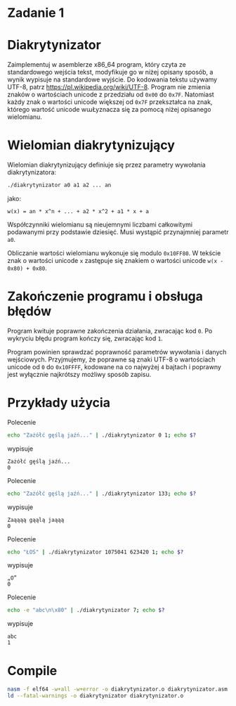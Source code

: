 # Zadanie 1

# Diakrytynizator

Zaimplementuj w asemblerze x86_64 program, który czyta ze standardowego wejścia tekst, modyfikuje go w niżej
opisany sposób, a wynik wypisuje na standardowe wyjście. Do kodowania tekstu używamy UTF-8, patrz
https://pl.wikipedia.org/wiki/UTF-8. Program nie zmienia znaków o wartościach unicode z przedziału od `0x00` do `0x7F`.
Natomiast każdy znak o wartości unicode większej od `0x7F` przekształca na znak, którego wartość unicode wաŁyznacza się
za pomocą niżej opisanego wielomianu.

# Wielomian diakrytynizujący

Wielomian diakrytynizujący definiuje się przez parametry wywołania diakrytynizatora:
```sh
./diakrytynizator a0 a1 a2 ... an
```
jako:
```
w(x) = an * x^n + ... + a2 * x^2 + a1 * x + a
```

Współczynniki wielomianu są nieujemnymi liczbami całkowitymi podawanymi przy podstawie dziesięć. Musi wystąpić
przynajmniej parametr `a0`.

Obliczanie wartości wielomianu wykonuje się modulo `0x10FF80`. W tekście znak o wartości unicode `x` zastępuje się
znakiem o wartości unicode `w(x - 0x80) + 0x80`.

# Zakończenie programu i obsługa błędów

Program kwituje poprawne zakończenia działania, zwracając kod `0`. Po wykryciu błędu program kończy się, zwracając
kod `1`.

Program powinien sprawdzać poprawność parametrów wywołania i danych wejściowych. Przyjmujemy, że poprawne
są znaki UTF-8 o wartościach unicode od `0` do `0x10FFFF`, kodowane na co najwyżej `4` bajtach i poprawny jest wyłącznie
najkrótszy możliwy sposób zapisu.

# Przykłady użycia

Polecenie
```sh
echo "Zażółć gęślą jaźń..." | ./diakrytynizator 0 1; echo $?
```
wypisuje
```
Zażółć gęślą jaźń...
0
```
Polecenie
```sh
echo "Zażółć gęślą jaźń..." | ./diakrytynizator 133; echo $?
```
wypisuje
```
Zaąąąą gąąlą jaąąą
0
```
Polecenie
```sh
echo "ŁOŚ" | ./diakrytynizator 1075041 623420 1; echo $?
```

wypisuje

```
„O”
0
```
Polecenie
```sh
echo -e "abc\n\x80" | ./diakrytynizator 7; echo $?
```
wypisuje
```
abc
1
```

# Compile

```sh
nasm -f elf64 -w+all -w+error -o diakrytynizator.o diakrytynizator.asm
ld --fatal-warnings -o diakrytynizator diakrytynizator.o
```
